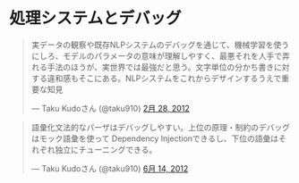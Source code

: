 # 処理システムとデバッグ
<blockquote class="twitter-tweet" lang="ja"><p>実データの観察や既存NLPシステムのデバッグを通じて、機械学習を使うにしろ、モデルのパラメータの意味が理解しやすく、最悪それを人手で弄れる手法のほうが、実世界では最強だと思う。文字単位の分かち書きに対する違和感もそこにある。NLPシステムをこれからデザインするうえで重要な知見</p>&mdash; Taku Kudoさん (@taku910) <a href="https://twitter.com/taku910/status/174426803832754176" data-datetime="2012-02-28T09:32:45+00:00">2月 28, 2012</a></blockquote>
<script src="//platform.twitter.com/widgets.js" charset="utf-8"></script>



<blockquote class="twitter-tweet" lang="ja"><p>語彙化文法的なパーザはデバッグしやすい。上位の原理・制約のデバッグはモック語彙を使って Dependency Injectionできるし、下位の語彙はそれぞれ独立にチューニングできる。</p>&mdash; Taku Kudoさん (@taku910) <a href="https://twitter.com/taku910/status/213294076559237121" data-datetime="2012-06-14T15:37:25+00:00">6月 14, 2012</a></blockquote>
<script src="//platform.twitter.com/widgets.js" charset="utf-8"></script>

